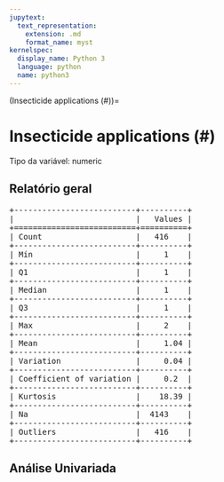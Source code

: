 ```yaml
--- 
jupytext:
  text_representation:
    extension: .md
    format_name: myst
kernelspec:
  display_name: Python 3
  language: python
  name: python3
---
```


(Insecticide applications (#))= 

# Insecticide applications (#)
Tipo da variável: numeric
## Relatório geral

<pre>
+--------------------------+----------+
|                          |   Values |
+==========================+==========+
| Count                    |   416    |
+--------------------------+----------+
| Mín                      |     1    |
+--------------------------+----------+
| Q1                       |     1    |
+--------------------------+----------+
| Median                   |     1    |
+--------------------------+----------+
| Q3                       |     1    |
+--------------------------+----------+
| Max                      |     2    |
+--------------------------+----------+
| Mean                     |     1.04 |
+--------------------------+----------+
| Variation                |     0.04 |
+--------------------------+----------+
| Coefficient of variation |     0.2  |
+--------------------------+----------+
| Kurtosis                 |    18.39 |
+--------------------------+----------+
| Na                       |  4143    |
+--------------------------+----------+
| Outliers                 |   416    |
+--------------------------+----------+
</pre>



## Análise Univariada

<div><script src="https://cdn.plot.ly/plotly-latest.min.js"></script><div class="plotly-graph-div" id="07b5596d-4b40-451a-a2c0-ff718a6c5d86" style="height:370px; width:800px;"></div><script type="text/javascript">                                    window.PLOTLYENV=window.PLOTLYENV || {};                                    if (document.getElementById("07b5596d-4b40-451a-a2c0-ff718a6c5d86")) {                    Plotly.newPlot(                        "07b5596d-4b40-451a-a2c0-ff718a6c5d86",                        [{"boxmean": true, "boxpoints": false, "marker": {"color": "rgba(20, 36, 44, 0.7)", "outliercolor": "rgba(233, 75, 59, 1)"}, "name": "", "type": "box", "xaxis": "x", "y": [null, 1.0, null, null, null, null, 2.0, null, null, null, null, null, null, null, null, null, null, null, null, null, 1.0, null, null, null, null, 1.0, null, null, null, null, null, null, null, null, null, null, null, null, 1.0, null, null, null, null, null, null, 1.0, null, 1.0, 1.0, null, null, null, 1.0, 1.0, 1.0, null, null, null, null, null, null, null, null, null, null, null, null, 1.0, null, null, 1.0, 1.0, 1.0, null, 1.0, 1.0, null, null, null, null, null, 1.0, null, null, null, null, null, null, null, 1.0, null, null, 1.0, null, null, null, null, null, null, 1.0, null, null, null, null, 1.0, null, null, null, null, null, null, null, null, null, null, 1.0, null, null, null, null, null, null, null, null, null, 1.0, null, null, null, null, null, null, null, null, null, null, null, null, null, null, null, null, null, 1.0, 2.0, null, 1.0, null, null, null, 1.0, null, 1.0, null, null, null, null, null, null, 1.0, 1.0, null, 1.0, null, null, null, null, null, 1.0, 1.0, null, null, null, null, null, null, null, null, null, 1.0, null, null, null, null, null, null, 1.0, null, null, 1.0, null, null, 1.0, null, null, null, null, 1.0, null, null, null, null, null, null, null, null, null, null, null, 1.0, null, 1.0, 1.0, 1.0, null, null, null, null, 1.0, null, 2.0, null, null, null, 1.0, 1.0, null, null, null, null, null, 1.0, null, null, null, null, null, 1.0, 1.0, null, 1.0, null, null, null, null, null, null, null, 1.0, null, null, null, null, null, null, 1.0, null, null, null, null, null, 1.0, null, null, null, null, null, 2.0, 1.0, null, null, null, 1.0, null, null, null, null, null, null, null, null, null, null, null, null, null, null, null, null, null, null, null, 1.0, null, null, 1.0, null, null, null, null, 1.0, null, 1.0, null, null, null, null, null, null, null, null, null, null, null, null, null, null, null, null, null, null, null, null, null, 1.0, null, null, null, null, null, 1.0, null, 1.0, null, null, 1.0, null, null, null, null, 1.0, null, null, 1.0, null, null, null, null, null, 1.0, null, null, 1.0, null, null, null, null, null, null, null, null, 1.0, null, null, null, null, null, null, null, null, null, null, null, 1.0, null, null, null, null, null, null, null, null, null, null, null, null, null, 1.0, 1.0, null, null, null, null, null, 1.0, null, null, null, 1.0, null, null, 1.0, null, null, null, null, null, null, null, 1.0, null, null, null, null, null, null, 1.0, null, 1.0, 1.0, null, null, null, null, null, 1.0, 1.0, null, 1.0, null, null, 1.0, null, null, null, null, null, 1.0, null, null, null, null, null, null, null, null, null, 1.0, 1.0, null, null, null, null, null, null, 1.0, 1.0, null, null, null, null, null, null, null, null, null, null, null, null, null, null, null, 1.0, null, null, null, null, null, null, null, 1.0, 1.0, null, null, null, 1.0, null, null, null, null, 1.0, 1.0, null, null, null, null, null, null, null, null, null, 1.0, null, 1.0, null, null, null, null, null, 1.0, null, null, null, 1.0, null, null, null, null, 1.0, null, null, null, null, null, null, 1.0, null, null, null, null, 1.0, 1.0, null, 1.0, null, 1.0, null, null, 1.0, null, null, null, null, null, null, null, null, null, null, null, 1.0, null, null, null, null, null, null, null, null, null, null, null, null, null, null, null, null, null, null, null, 1.0, null, null, null, null, null, null, 1.0, 1.0, null, null, null, null, null, null, null, null, null, null, null, null, null, null, 1.0, null, null, 1.0, 1.0, 1.0, 1.0, null, 1.0, null, null, 1.0, null, null, null, null, null, null, 1.0, null, null, null, 1.0, null, null, null, 1.0, null, null, null, null, 1.0, null, null, null, null, null, null, null, null, null, null, null, null, null, null, 1.0, null, null, 1.0, null, null, null, null, null, 1.0, null, null, null, 1.0, 1.0, 1.0, null, null, null, null, 1.0, null, null, 1.0, null, 1.0, null, null, null, null, null, null, 1.0, 1.0, null, null, null, null, null, null, null, null, null, null, null, null, 1.0, null, null, 1.0, 1.0, null, null, null, null, null, null, null, 1.0, null, null, null, 1.0, null, null, 1.0, null, null, null, 2.0, null, null, null, null, null, null, null, 1.0, null, null, 1.0, null, null, 1.0, null, null, null, 1.0, 1.0, null, 1.0, null, null, 1.0, null, 1.0, null, null, null, 1.0, null, null, null, null, null, null, null, null, null, null, null, null, null, null, null, null, null, null, 1.0, null, null, null, null, null, null, null, null, null, null, null, null, null, null, null, null, null, null, null, 1.0, 1.0, null, 1.0, null, 1.0, 1.0, null, null, null, 1.0, null, null, null, 1.0, null, null, null, null, null, null, null, null, 1.0, null, 1.0, 1.0, null, null, 1.0, null, null, null, null, null, 1.0, null, null, null, null, null, 1.0, null, 2.0, null, null, null, null, 1.0, null, null, 1.0, 1.0, null, null, null, null, null, null, null, null, null, null, null, null, null, null, null, 1.0, null, null, null, null, null, null, null, null, null, null, 1.0, null, 1.0, null, null, null, null, null, null, null, null, null, null, null, null, null, 1.0, 1.0, 1.0, null, 1.0, null, null, null, null, null, null, 1.0, null, null, null, null, null, null, 1.0, null, null, null, null, 1.0, null, null, null, null, null, null, null, null, null, null, null, null, 1.0, null, null, null, null, null, null, null, null, 1.0, null, null, null, null, null, 1.0, null, null, null, null, null, null, 1.0, null, 1.0, null, 1.0, null, null, null, null, null, null, 1.0, 1.0, 1.0, null, 1.0, null, null, null, null, null, null, null, null, null, null, null, 1.0, null, null, null, null, null, null, null, null, null, null, 1.0, null, null, null, null, null, null, null, null, null, null, null, null, null, null, null, null, null, null, null, 1.0, null, 1.0, 1.0, 1.0, null, 1.0, null, null, 1.0, 1.0, null, null, 1.0, null, null, 1.0, null, null, null, null, null, null, null, null, null, null, 1.0, null, null, null, null, null, null, null, null, null, null, null, null, null, null, 1.0, null, 1.0, null, null, null, null, null, null, null, null, null, 1.0, null, null, null, null, null, null, null, null, null, null, null, null, null, null, null, null, null, null, null, null, null, null, 1.0, null, null, null, null, null, null, null, null, null, null, null, null, null, null, null, null, null, 1.0, 2.0, 1.0, 1.0, null, 1.0, null, null, null, null, null, null, null, null, null, null, null, null, null, null, 1.0, null, null, 2.0, null, null, null, null, null, null, null, null, null, null, null, null, null, null, null, 1.0, null, null, null, null, null, null, 1.0, null, null, 1.0, null, 1.0, null, null, null, 1.0, null, null, null, null, null, null, null, null, null, null, 1.0, null, null, null, null, null, null, null, null, null, null, null, 1.0, null, null, null, 1.0, null, null, null, null, null, null, null, null, null, null, null, null, null, null, null, null, null, null, null, null, null, 1.0, null, null, null, null, 1.0, null, null, null, null, null, 1.0, null, null, 1.0, null, null, null, null, null, 1.0, null, null, null, null, null, null, null, null, null, 1.0, null, null, null, null, null, null, null, 1.0, null, null, null, null, null, null, null, null, null, null, null, null, null, 2.0, 1.0, null, null, null, null, null, 1.0, null, null, null, null, null, null, null, null, null, 1.0, null, null, null, null, null, null, 1.0, null, null, null, null, null, null, null, null, null, null, null, null, 2.0, null, null, null, 1.0, null, null, null, null, null, null, null, null, null, null, null, null, null, null, 1.0, null, null, null, null, null, null, null, 1.0, null, null, 1.0, null, 1.0, null, null, null, null, null, null, null, null, null, null, null, 1.0, null, null, null, null, null, null, null, null, null, null, null, null, null, null, null, null, null, null, null, null, null, null, null, 1.0, null, null, null, null, 1.0, null, null, null, null, null, null, null, null, null, 1.0, null, null, null, null, null, null, 1.0, null, null, null, 2.0, 1.0, null, null, null, null, 1.0, null, null, 1.0, null, 1.0, null, null, null, null, null, 1.0, null, null, 2.0, null, null, null, null, null, null, null, null, null, null, null, null, null, null, null, null, null, 1.0, null, null, null, null, null, null, null, null, null, null, null, null, null, null, null, null, null, null, null, null, null, 1.0, 1.0, 1.0, null, null, null, 1.0, null, 1.0, null, 1.0, 1.0, null, 1.0, 1.0, null, null, null, 1.0, null, null, null, null, 1.0, null, 1.0, null, null, 1.0, null, 1.0, 1.0, null, null, null, null, null, null, 1.0, null, 1.0, 1.0, null, null, null, null, null, null, 1.0, 1.0, 1.0, 2.0, 2.0, 1.0, null, null, 1.0, 1.0, 1.0, 1.0, 1.0, 1.0, null, null, 1.0, 1.0, 1.0, 1.0, 1.0, null, null, null, 1.0, null, 1.0, null, null, null, null, null, null, null, null, null, null, null, null, null, 1.0, 1.0, 1.0, 1.0, null, null, null, null, null, null, null, null, null, null, null, null, null, null, null, null, 1.0, null, null, null, null, null, null, null, null, null, null, null, null, null, null, null, null, null, null, null, null, null, null, null, null, null, null, null, null, null, null, null, null, null, null, null, null, null, null, null, null, null, null, null, null, null, null, null, null, null, null, null, null, null, null, null, 1.0, null, 1.0, null, 1.0, null, null, null, null, null, null, null, null, null, null, null, null, null, 1.0, 1.0, null, null, null, null, null, null, null, null, null, null, null, null, null, null, null, null, null, 1.0, null, null, 1.0, null, null, null, null, null, null, null, null, null, 1.0, null, null, null, null, null, null, null, 1.0, 1.0, 1.0, null, 1.0, null, null, null, null, null, null, null, null, null, null, 1.0, 1.0, 1.0, 1.0, 1.0, 1.0, 1.0, null, null, null, null, null, null, null, null, null, null, null, 1.0, null, null, null, null, null, null, null, null, 1.0, null, null, 1.0, 1.0, 1.0, 1.0, null, 1.0, 2.0, null, 1.0, 2.0, 1.0, 1.0, 2.0, 1.0, null, null, null, 1.0, 1.0, 1.0, null, null, 1.0, 1.0, null, null, null, null, null, 1.0, 1.0, null, 1.0, 1.0, 1.0, 1.0, null, null, null, 1.0, null, null, null, null, null, null, null, null, null, null, null, null, null, null, null, null, null, null, null, null, 1.0, null, null, null, null, null, null, null, null, null, null, null, null, null, 1.0, null, null, null, null, null, null, null, null, null, null, null, 1.0, null, null, null, null, 1.0, 1.0, 1.0, null, null, null, null, null, null, null, null, null, null, null, null, null, null, null, null, null, null, null, null, null, null, null, null, null, null, null, null, null, null, null, null, null, null, null, null, null, null, null, null, null, null, null, null, null, null, null, null, null, null, null, null, null, null, 1.0, null, null, null, null, null, null, null, null, 1.0, null, null, null, 1.0, null, null, null, null, null, 1.0, null, null, null, null, null, null, null, null, null, null, null, null, null, null, null, null, null, null, null, 1.0, 1.0, 1.0, null, 1.0, null, 1.0, null, null, null, null, null, null, null, null, null, 1.0, null, 1.0, 1.0, null, null, null, null, null, null, null, null, null, null, null, null, null, null, null, 1.0, 1.0, null, null, null, null, null, null, null, 1.0, null, null, null, null, 1.0, 1.0, 1.0, null, null, null, null, null, null, null, null, null, null, null, null, null, null, 1.0, null, null, null, null, null, 1.0, 1.0, null, null, null, null, null, null, null, null, null, null, null, null, null, null, null, null, null, null, null, null, null, null, null, null, null, null, 1.0, null, null, null, null, null, null, null, null, null, null, null, null, null, null, null, null, null, null, null, null, null, null, null, null, null, null, null, null, null, null, null, null, null, null, null, null, null, null, null, null, null, null, null, null, null, null, null, null, null, null, null, null, null, 1.0, 1.0, 1.0, 1.0, 1.0, 2.0, null, null, 1.0, null, null, 1.0, null, null, null, null, null, null, null, null, null, null, null, null, null, null, null, null, null, null, null, null, null, null, null, null, null, 1.0, null, null, null, null, 1.0, null, 1.0, null, null, null, null, null, null, null, null, null, null, 1.0, 1.0, null, 1.0, 1.0, null, null, null, 1.0, null, null, null, null, null, null, null, null, null, null, null, null, null, null, null, null, null, null, null, null, null, null, null, null, 1.0, null, null, 1.0, null, 1.0, 1.0, null, 1.0, 1.0, null, null, null, null, null, null, 1.0, null, null, null, null, null, 1.0, null, 1.0, null, null, null, null, null, null, null, null, null, null, null, null, null, null, null, null, null, null, null, null, null, null, null, null, null, null, null, null, null, null, null, null, null, null, null, null, null, null, null, null, null, null, null, null, null, null, null, null, null, null, null, null, null, null, null, null, null, null, null, null, null, null, null, null, null, null, null, null, null, null, null, null, null, null, null, null, null, null, null, null, null, null, null, null, null, null, null, null, null, null, null, null, null, null, null, null, null, null, null, null, null, null, null, null, null, null, null, null, null, null, null, null, null, null, null, null, null, null, null, null, null, null, null, null, null, null, null, null, null, null, null, null, null, null, null, null, null, null, null, null, null, null, null, null, null, null, null, null, null, null, null, null, null, null, null, null, null, null, null, null, null, null, null, null, null, null, null, null, null, null, null, null, null, null, null, null, null, null, null, null, null, null, null, null, null, null, null, null, 1.0, null, null, null, null, null, null, null, null, null, null, null, null, null, null, null, null, null, null, null, null, 1.0, null, null, null, null, null, null, null, null, null, null, null, null, null, null, null, null, null, null, null, null, null, null, null, null, null, null, null, null, null, null, null, null, null, null, null, null, null, null, null, null, null, null, null, null, null, null, null, null, null, null, null, null, null, null, null, null, null, null, null, null, null, null, null, null, null, null, null, null, null, null, null, null, null, null, null, null, null, null, null, null, null, null, null, null, null, null, null, null, null, null, null, null, null, null, null, null, null, null, null, null, null, null, null, null, null, null, null, null, null, null, null, null, null, null, null, null, null, null, null, null, null, null, null, null, null, null, null, null, null, null, null, null, null, null, null, null, null, null, null, null, null, null, null, null, null, null, null, null, null, null, null, null, null, null, null, null, null, null, null, null, null, null, null, null, null, null, null, null, null, null, null, null, null, null, null, null, null, null, null, null, null, null, null, null, null, null, null, null, 1.0, null, null, null, null, null, null, null, null, null, null, null, null, null, null, null, null, null, null, null, null, null, null, null, null, null, null, null, null, null, null, null, null, null, null, null, null, null, null, null, null, null, null, null, null, null, null, 1.0, 1.0, 1.0, 1.0, 1.0, 1.0, 1.0, null, null, null, null, null, null, null, null, null, null, null, null, null, null, null, null, null, null, null, null, null, null, null, null, null, null, null, null, null, null, null, null, null, null, null, null, null, null, null, null, null, null, null, null, null, null, null, null, null, null, null, null, null, null, null, null, null, null, null, null, null, null, null, null, null, null, null, null, null, null, null, null, null, null, null, null, null, null, null, null, null, null, null, null, null, null, null, null, null, null, null, null, null, null, null, null, null, null, null, null, null, null, null, null, null, null, null, null, null, null, null, null, null, null, null, null, null, null, null, 1.0, null, null, 1.0, null, null, null, null, null, null, null, null, null, null, null, null, null, 1.0, null, null, null, null, null, null, null, null, null, null, null, null, null, null, null, null, null, null, null, null, null, null, null, null, null, null, null, null, null, null, null, null, null, null, null, null, null, null, null, null, null, null, null, null, null, null, null, null, null, null, null, null, null, null, null, null, null, null, null, null, null, null, null, null, null, null, null, null, null, null, null, null, null, null, null, null, null, null, null, null, null, null, null, null, null, null, null, null, null, null, null, null, null, null, null, null, null, null, null, null, null, null, null, null, null, null, null, null, null, null, null, null, null, null, null, null, null, null, null, null, null, null, null, null, null, null, null, null, null, null, null, null, null, null, null, null, null, null, null, null, null, null, null, null, null, null, null, null, null, null, null, null, null, null, null, null, null, null, null, null, null, null, null, null, null, null, null, null, null, null, null, null, null, null, null, null, null, null, null, null, null, null, null, null, null, null, null, null, null, null, null, null, null, null, null, null, null, null, null, null, null, 1.0, null, null, null, null, null, 1.0, 1.0, 1.0, 1.0, null, null, null, null, null, null, null, null, null, null, null, null, 1.0, null, null, null, null, null, null, null, null, null, null, null, null, null, null, null, null, null, null, null, null, null, null, null, null, null, null, null, null, null, null, null, null, null, null, null, null, null, null, null, null, null, null, null, null, null, null, null, null, null, null, null, null, null, null, null, null, null, null, null, null, null, null, null, null, null, null, null, null, null, null, null, 1.0, null, null, null, null, null, null, null, null, null, null, null, null, null, null, null, null, null, null, null, null, null, null, null, null, null, null, null, null, null, null, null, null, null, null, null, null, null, null, null, null, null, null, null, null, null, null, null, null, null, 1.0, null, null, null, null, null, null, null, null, null, 1.0, 1.0, null, 1.0, 1.0, null, null, null, null, null, 1.0, 1.0, 1.0, null, null, null, null, null, null, null, null, null, null, null, null, null, null, null, null, null, null, null, null, null, null, null, null, null, null, null, null, null, null, null, null, null, null, null, null, null, null, null, null, null, null, null, null, null, null, null, null, null, null, null, null, null, null, null, null, null, null, null, null, null, null, null, null, null, null, null, null, null, null, null, null, null, null, null, null, null, null, null, null, null, null, null, null, null, null, null, null, null, null, null, null, null, null, null, null, null, null, null, null, null, null, null, null, null, null, null, null, null, null, null, null, null, null, null, null, null, null, null, null, null, null, null, null, null, null, null, null, null, null, null, null, null, null, null, null, null, null, null, null, null, null, null, null, null, null, null, null, null, null, null, null, null, null, null, null, null, null, null, null, null, null, null, null, null, null, null, null, null, null, null, null, null, null, null, null, null, null, null, null, null, null, null, null, null, null, null, null, null, null, null, null, null, null, null, null, null, null, null, null, null, null, null, null, null, null, null, null, null, null, null, null, null, null, null, null, null, null, null, null, null, null, null, null, null, null, null, null, null, null, null, null, null, null, null, null, null, null, null, null, null, null, null, null, null, null, null, null, null, null, null, null, null, null, null, null, null, null, null, null, null, null, null, null, null, null, null, null, null, null, null, null, null, null, null, null, null, null, null, null, null, null, null, null, null, null, null, null, null, null, null, null, null, null, null, null, null, null, null, null, null, null, null, null, null, null, null, null, null, null, null, null, null, null, null, null, null, null, null, null, null, null, null, null, null, null, null, null, null, null, null, null, null, null, null, null, null, null, null, null, null, null, null, null, null, null, null, null, null, null, null, null, null, null, null, null, null, null, null, null, null, null, null, null, null, null, null, null, null, null, null, null, null, null, null, null, null, null, null, null, null, null, null, null, null, null, null, null, null, null, null, null, null, null, null, null, null, null, null, null, null, null, null, null, null, null, null, null, null, null, null, null, null, null, null, null, null, null, null, null, null, null, null, null, null, null, null, null, null, null, null, null, null, null, null, null, null, null, null, null, null, null, null, null, null, null, null, null, null, null, null, null, null, null, null, null, null, null, null, null, null, null, null, null, null, null, null, null, null, null, null, null, null, null, null, null, null, null, null, null, null, null, null, null, null, null, null, null, null, null, null, null, null, null, null, null, null, null, null, null, null, null, null, null, null, null, null, null, null, null, null, null, null, null, null, null, null, null, null, null, null, null, null, null, null, null, null, null, null, null, null, null, null, null, null, null, null, null, null, null, null, null, null, null, null, null, null, null, null, null, null, null, null, null, null, null, null, null, null, null, null, null, null, null, null, null, null, null, null, null, null, null, null, null, null, null, null, null, null, null, null, null, null, null, null, null, null, null, null, null, null, null, null, null, null, null, null, null, null, null, null, null, null, null, null, null, null, null, null, null, null, null, null, null, null, null, null, null, null, null, null, null, null, null, null, null, null, null, null, null, null, null, null, null, null, null, null, null, null, null, null, null, null, null, null, null, null, null, null, null, null, null, null, null, null, null, null, null, null, null, null, null, null, null, null, null, null, null, null, null, null, null, null, null, null, null, null, null, null, null, null, null, null, null, null, null, null, null, null, null, null, null, null, null, null, null, null, null, null, null, null, null, null, null, null, null, null, null, null, null, null, null, null, null, null, null, null, null, null, null, null, null, null, null, null, null, null, null, null, null, null, null, null, null, null, null, null, null, null, null, null, null, null, null, null, null, null, null, null, null, null, null, null, null, null, null, null, null, null, null, null, null, null, null, null, null, null, null, null, null, null, null, null, null, null, null, null, null, null, null, null, null, null, null, null, null, null, null, null, null, null, null, null, null, null, null, null, null, null, null, null, null, null, null, null, null, null, null, null, null, null, null, null, null, null, null, null, null, null, null, null, null, null, null, null, null, null, null, null, null, null, null, null, null, null, null, null, null, null, null, null, null, null, null, null, null, null, null, null, null, null, null, null, null, null, null, null, null, null, null, null, null, null, null, null, null, null, null, null, null, null, null, null, null, null, null, null, null, null, null, null, null, null, null, null, null, null, null, null, null, null, null, null, null, null, null, null, null, null, null, null, null, null, null, null, null, null, null, null, null, null, null, null, null, null, null, null, null, null, null, null, null, null, null, null, null, null, null, null, null, null, null, null, null, null, null, null, null, null, null, null, null, null, null, null, null, null, null, null, null, null, null, null, null, null, null, null, null, null, null, null, null, null, null, null, null, null, null, null, null, null, null, null, null, null, null, null, null, null, null, null, null, null, null, null, null, null, null, null, null, null, null, null, null, null, null, null, null, null, null, null, null, null, null, null, null, null, null, null, null, null, null, null, null, null, null, null, null, null, null, null, null, null, null, null, null, null, null, null, null, null, null, null, null, null, null, null, null, null, null, null, null, null, null, null, null, null, null, null, null, null, null, null, null, null, null, null, null, null, null, null, null, null, null, null, null, null, null, null, null, null, null, null, null, null, null, null, null, null, null, null, null, null, null, null, null, null, null, null, null, null, null, null, null, null, null, null, null, null, null, null, null, null, null, null, null, null, null, null, null, null, null, null, null, null, null, null, null, null, null, null, null, null, null, null, null, null, null, null, null, null, null, null, null, null, null, null, null, null, null, null, null, null, null, null, null, null, null, null, null, null, null, null, null, null, null, null, null, null, null, null, null, null, null, null, null, null, null, null, null, null, null, null, null, null, null, null, null, null, null, null, null, null, null, null, null, null, null, null, null, null, null, null, null, null, null, null, null, null, null, null, null, null, null, null, null, null, null, null, null, null, null, null, null, null, null, null, null, null, null, null, null, null, null, null, null, null, null, null, null, null, null, null, null, null, null, null, null, null, null, null, null, null, null, null, null, null, null, null, null, null, null, null, null, null, null, null, null, null, null, null, null, null, null, null, null, null, null, null, null, null, null, null, null, null, null, null, null, null, null, null, null, null, null, null, null, null, null, null, null, null, null, null, null, null, null, null, null, null, null, null, null, null, null, null, null, null, null, null, null, null, null, null, null, null, null, null, null, null, null, null, null, null, null, null, null, null, null, null, null, null, null, null, null, null, null, null, null, null, null, null, null, null, null, null, null, null, null, null, null, null, null, null, null, null, null, null, null, null, null, null, null, null, null, null, null, null, null, null, null, null, null, null, null, null, null, null, null, null, null, null, null, null, null, null, null, null, null, null, null, null, null, null, null, null, null, null, null, null, null, null, null, null, null, null, null, null, null, null, null, null, null, null, null, null, null, null, null, null, null, null, null, null, null, null, null, null, null, null, null, null, null, null, null, null, null, null, null, null, null, null, null, null, null, null, null, null, null, null, null, null], "yaxis": "y"}, {"marker": {"color": "rgba(20, 36, 44, 0.7)"}, "name": "", "points": false, "type": "violin", "xaxis": "x2", "y": [null, 1.0, null, null, null, null, 2.0, null, null, null, null, null, null, null, null, null, null, null, null, null, 1.0, null, null, null, null, 1.0, null, null, null, null, null, null, null, null, null, null, null, null, 1.0, null, null, null, null, null, null, 1.0, null, 1.0, 1.0, null, null, null, 1.0, 1.0, 1.0, null, null, null, null, null, null, null, null, null, null, null, null, 1.0, null, null, 1.0, 1.0, 1.0, null, 1.0, 1.0, null, null, null, null, null, 1.0, null, null, null, null, null, null, null, 1.0, null, null, 1.0, null, null, null, null, null, null, 1.0, null, null, null, null, 1.0, null, null, null, null, null, null, null, null, null, null, 1.0, null, null, null, null, null, null, null, null, null, 1.0, null, null, null, null, null, null, null, null, null, null, null, null, null, null, null, null, null, 1.0, 2.0, null, 1.0, null, null, null, 1.0, null, 1.0, null, null, null, null, null, null, 1.0, 1.0, null, 1.0, null, null, null, null, null, 1.0, 1.0, null, null, null, null, null, null, null, null, null, 1.0, null, null, null, null, null, null, 1.0, null, null, 1.0, null, null, 1.0, null, null, null, null, 1.0, null, null, null, null, null, null, null, null, null, null, null, 1.0, null, 1.0, 1.0, 1.0, null, null, null, null, 1.0, null, 2.0, null, null, null, 1.0, 1.0, null, null, null, null, null, 1.0, null, null, null, null, null, 1.0, 1.0, null, 1.0, null, null, null, null, null, null, null, 1.0, null, null, null, null, null, null, 1.0, null, null, null, null, null, 1.0, null, null, null, null, null, 2.0, 1.0, null, null, null, 1.0, null, null, null, null, null, null, null, null, null, null, null, null, null, null, null, null, null, null, null, 1.0, null, null, 1.0, null, null, null, null, 1.0, null, 1.0, null, null, null, null, null, null, null, null, null, null, null, null, null, null, null, null, null, null, null, null, null, 1.0, null, null, null, null, null, 1.0, null, 1.0, null, null, 1.0, null, null, null, null, 1.0, null, null, 1.0, null, null, null, null, null, 1.0, null, null, 1.0, null, null, null, null, null, null, null, null, 1.0, null, null, null, null, null, null, null, null, null, null, null, 1.0, null, null, null, null, null, null, null, null, null, null, null, null, null, 1.0, 1.0, null, null, null, null, null, 1.0, null, null, null, 1.0, null, null, 1.0, null, null, null, null, null, null, null, 1.0, null, null, null, null, null, null, 1.0, null, 1.0, 1.0, null, null, null, null, null, 1.0, 1.0, null, 1.0, null, null, 1.0, null, null, null, null, null, 1.0, null, null, null, null, null, null, null, null, null, 1.0, 1.0, null, null, null, null, null, null, 1.0, 1.0, null, null, null, null, null, null, null, null, null, null, null, null, null, null, null, 1.0, null, null, null, null, null, null, null, 1.0, 1.0, null, null, null, 1.0, null, null, null, null, 1.0, 1.0, null, null, null, null, null, null, null, null, null, 1.0, null, 1.0, null, null, null, null, null, 1.0, null, null, null, 1.0, null, null, null, null, 1.0, null, null, null, null, null, null, 1.0, null, null, null, null, 1.0, 1.0, null, 1.0, null, 1.0, null, null, 1.0, null, null, null, null, null, null, null, null, null, null, null, 1.0, null, null, null, null, null, null, null, null, null, null, null, null, null, null, null, null, null, null, null, 1.0, null, null, null, null, null, null, 1.0, 1.0, null, null, null, null, null, null, null, null, null, null, null, null, null, null, 1.0, null, null, 1.0, 1.0, 1.0, 1.0, null, 1.0, null, null, 1.0, null, null, null, null, null, null, 1.0, null, null, null, 1.0, null, null, null, 1.0, null, null, null, null, 1.0, null, null, null, null, null, null, null, null, null, null, null, null, null, null, 1.0, null, null, 1.0, null, null, null, null, null, 1.0, null, null, null, 1.0, 1.0, 1.0, null, null, null, null, 1.0, null, null, 1.0, null, 1.0, null, null, null, null, null, null, 1.0, 1.0, null, null, null, null, null, null, null, null, null, null, null, null, 1.0, null, null, 1.0, 1.0, null, null, null, null, null, null, null, 1.0, null, null, null, 1.0, null, null, 1.0, null, null, null, 2.0, null, null, null, null, null, null, null, 1.0, null, null, 1.0, null, null, 1.0, null, null, null, 1.0, 1.0, null, 1.0, null, null, 1.0, null, 1.0, null, null, null, 1.0, null, null, null, null, null, null, null, null, null, null, null, null, null, null, null, null, null, null, 1.0, null, null, null, null, null, null, null, null, null, null, null, null, null, null, null, null, null, null, null, 1.0, 1.0, null, 1.0, null, 1.0, 1.0, null, null, null, 1.0, null, null, null, 1.0, null, null, null, null, null, null, null, null, 1.0, null, 1.0, 1.0, null, null, 1.0, null, null, null, null, null, 1.0, null, null, null, null, null, 1.0, null, 2.0, null, null, null, null, 1.0, null, null, 1.0, 1.0, null, null, null, null, null, null, null, null, null, null, null, null, null, null, null, 1.0, null, null, null, null, null, null, null, null, null, null, 1.0, null, 1.0, null, null, null, null, null, null, null, null, null, null, null, null, null, 1.0, 1.0, 1.0, null, 1.0, null, null, null, null, null, null, 1.0, null, null, null, null, null, null, 1.0, null, null, null, null, 1.0, null, null, null, null, null, null, null, null, null, null, null, null, 1.0, null, null, null, null, null, null, null, null, 1.0, null, null, null, null, null, 1.0, null, null, null, null, null, null, 1.0, null, 1.0, null, 1.0, null, null, null, null, null, null, 1.0, 1.0, 1.0, null, 1.0, null, null, null, null, null, null, null, null, null, null, null, 1.0, null, null, null, null, null, null, null, null, null, null, 1.0, null, null, null, null, null, null, null, null, null, null, null, null, null, null, null, null, null, null, null, 1.0, null, 1.0, 1.0, 1.0, null, 1.0, null, null, 1.0, 1.0, null, null, 1.0, null, null, 1.0, null, null, null, null, null, null, null, null, null, null, 1.0, null, null, null, null, null, null, null, null, null, null, null, null, null, null, 1.0, null, 1.0, null, null, null, null, null, null, null, null, null, 1.0, null, null, null, null, null, null, null, null, null, null, null, null, null, null, null, null, null, null, null, null, null, null, 1.0, null, null, null, null, null, null, null, null, null, null, null, null, null, null, null, null, null, 1.0, 2.0, 1.0, 1.0, null, 1.0, null, null, null, null, null, null, null, null, null, null, null, null, null, null, 1.0, null, null, 2.0, null, null, null, null, null, null, null, null, null, null, null, null, null, null, null, 1.0, null, null, null, null, null, null, 1.0, null, null, 1.0, null, 1.0, null, null, null, 1.0, null, null, null, null, null, null, null, null, null, null, 1.0, null, null, null, null, null, null, null, null, null, null, null, 1.0, null, null, null, 1.0, null, null, null, null, null, null, null, null, null, null, null, null, null, null, null, null, null, null, null, null, null, 1.0, null, null, null, null, 1.0, null, null, null, null, null, 1.0, null, null, 1.0, null, null, null, null, null, 1.0, null, null, null, null, null, null, null, null, null, 1.0, null, null, null, null, null, null, null, 1.0, null, null, null, null, null, null, null, null, null, null, null, null, null, 2.0, 1.0, null, null, null, null, null, 1.0, null, null, null, null, null, null, null, null, null, 1.0, null, null, null, null, null, null, 1.0, null, null, null, null, null, null, null, null, null, null, null, null, 2.0, null, null, null, 1.0, null, null, null, null, null, null, null, null, null, null, null, null, null, null, 1.0, null, null, null, null, null, null, null, 1.0, null, null, 1.0, null, 1.0, null, null, null, null, null, null, null, null, null, null, null, 1.0, null, null, null, null, null, null, null, null, null, null, null, null, null, null, null, null, null, null, null, null, null, null, null, 1.0, null, null, null, null, 1.0, null, null, null, null, null, null, null, null, null, 1.0, null, null, null, null, null, null, 1.0, null, null, null, 2.0, 1.0, null, null, null, null, 1.0, null, null, 1.0, null, 1.0, null, null, null, null, null, 1.0, null, null, 2.0, null, null, null, null, null, null, null, null, null, null, null, null, null, null, null, null, null, 1.0, null, null, null, null, null, null, null, null, null, null, null, null, null, null, null, null, null, null, null, null, null, 1.0, 1.0, 1.0, null, null, null, 1.0, null, 1.0, null, 1.0, 1.0, null, 1.0, 1.0, null, null, null, 1.0, null, null, null, null, 1.0, null, 1.0, null, null, 1.0, null, 1.0, 1.0, null, null, null, null, null, null, 1.0, null, 1.0, 1.0, null, null, null, null, null, null, 1.0, 1.0, 1.0, 2.0, 2.0, 1.0, null, null, 1.0, 1.0, 1.0, 1.0, 1.0, 1.0, null, null, 1.0, 1.0, 1.0, 1.0, 1.0, null, null, null, 1.0, null, 1.0, null, null, null, null, null, null, null, null, null, null, null, null, null, 1.0, 1.0, 1.0, 1.0, null, null, null, null, null, null, null, null, null, null, null, null, null, null, null, null, 1.0, null, null, null, null, null, null, null, null, null, null, null, null, null, null, null, null, null, null, null, null, null, null, null, null, null, null, null, null, null, null, null, null, null, null, null, null, null, null, null, null, null, null, null, null, null, null, null, null, null, null, null, null, null, null, null, 1.0, null, 1.0, null, 1.0, null, null, null, null, null, null, null, null, null, null, null, null, null, 1.0, 1.0, null, null, null, null, null, null, null, null, null, null, null, null, null, null, null, null, null, 1.0, null, null, 1.0, null, null, null, null, null, null, null, null, null, 1.0, null, null, null, null, null, null, null, 1.0, 1.0, 1.0, null, 1.0, null, null, null, null, null, null, null, null, null, null, 1.0, 1.0, 1.0, 1.0, 1.0, 1.0, 1.0, null, null, null, null, null, null, null, null, null, null, null, 1.0, null, null, null, null, null, null, null, null, 1.0, null, null, 1.0, 1.0, 1.0, 1.0, null, 1.0, 2.0, null, 1.0, 2.0, 1.0, 1.0, 2.0, 1.0, null, null, null, 1.0, 1.0, 1.0, null, null, 1.0, 1.0, null, null, null, null, null, 1.0, 1.0, null, 1.0, 1.0, 1.0, 1.0, null, null, null, 1.0, null, null, null, null, null, null, null, null, null, null, null, null, null, null, null, null, null, null, null, null, 1.0, null, null, null, null, null, null, null, null, null, null, null, null, null, 1.0, null, null, null, null, null, null, null, null, null, null, null, 1.0, null, null, null, null, 1.0, 1.0, 1.0, null, null, null, null, null, null, null, null, null, null, null, null, null, null, null, null, null, null, null, null, null, null, null, null, null, null, null, null, null, null, null, null, null, null, null, null, null, null, null, null, null, null, null, null, null, null, null, null, null, null, null, null, null, null, 1.0, null, null, null, null, null, null, null, null, 1.0, null, null, null, 1.0, null, null, null, null, null, 1.0, null, null, null, null, null, null, null, null, null, null, null, null, null, null, null, null, null, null, null, 1.0, 1.0, 1.0, null, 1.0, null, 1.0, null, null, null, null, null, null, null, null, null, 1.0, null, 1.0, 1.0, null, null, null, null, null, null, null, null, null, null, null, null, null, null, null, 1.0, 1.0, null, null, null, null, null, null, null, 1.0, null, null, null, null, 1.0, 1.0, 1.0, null, null, null, null, null, null, null, null, null, null, null, null, null, null, 1.0, null, null, null, null, null, 1.0, 1.0, null, null, null, null, null, null, null, null, null, null, null, null, null, null, null, null, null, null, null, null, null, null, null, null, null, null, 1.0, null, null, null, null, null, null, null, null, null, null, null, null, null, null, null, null, null, null, null, null, null, null, null, null, null, null, null, null, null, null, null, null, null, null, null, null, null, null, null, null, null, null, null, null, null, null, null, null, null, null, null, null, null, 1.0, 1.0, 1.0, 1.0, 1.0, 2.0, null, null, 1.0, null, null, 1.0, null, null, null, null, null, null, null, null, null, null, null, null, null, null, null, null, null, null, null, null, null, null, null, null, null, 1.0, null, null, null, null, 1.0, null, 1.0, null, null, null, null, null, null, null, null, null, null, 1.0, 1.0, null, 1.0, 1.0, null, null, null, 1.0, null, null, null, null, null, null, null, null, null, null, null, null, null, null, null, null, null, null, null, null, null, null, null, null, 1.0, null, null, 1.0, null, 1.0, 1.0, null, 1.0, 1.0, null, null, null, null, null, null, 1.0, null, null, null, null, null, 1.0, null, 1.0, null, null, null, null, null, null, null, null, null, null, null, null, null, null, null, null, null, null, null, null, null, null, null, null, null, null, null, null, null, null, null, null, null, null, null, null, null, null, null, null, null, null, null, null, null, null, null, null, null, null, null, null, null, null, null, null, null, null, null, null, null, null, null, null, null, null, null, null, null, null, null, null, null, null, null, null, null, null, null, null, null, null, null, null, null, null, null, null, null, null, null, null, null, null, null, null, null, null, null, null, null, null, null, null, null, null, null, null, null, null, null, null, null, null, null, null, null, null, null, null, null, null, null, null, null, null, null, null, null, null, null, null, null, null, null, null, null, null, null, null, null, null, null, null, null, null, null, null, null, null, null, null, null, null, null, null, null, null, null, null, null, null, null, null, null, null, null, null, null, null, null, null, null, null, null, null, null, null, null, null, null, null, null, null, null, null, null, null, 1.0, null, null, null, null, null, null, null, null, null, null, null, null, null, null, null, null, null, null, null, null, 1.0, null, null, null, null, null, null, null, null, null, null, null, null, null, null, null, null, null, null, null, null, null, null, null, null, null, null, null, null, null, null, null, null, null, null, null, null, null, null, null, null, null, null, null, null, null, null, null, null, null, null, null, null, null, null, null, null, null, null, null, null, null, null, null, null, null, null, null, null, null, null, null, null, null, null, null, null, null, null, null, null, null, null, null, null, null, null, null, null, null, null, null, null, null, null, null, null, null, null, null, null, null, null, null, null, null, null, null, null, null, null, null, null, null, null, null, null, null, null, null, null, null, null, null, null, null, null, null, null, null, null, null, null, null, null, null, null, null, null, null, null, null, null, null, null, null, null, null, null, null, null, null, null, null, null, null, null, null, null, null, null, null, null, null, null, null, null, null, null, null, null, null, null, null, null, null, null, null, null, null, null, null, null, null, null, null, null, null, null, 1.0, null, null, null, null, null, null, null, null, null, null, null, null, null, null, null, null, null, null, null, null, null, null, null, null, null, null, null, null, null, null, null, null, null, null, null, null, null, null, null, null, null, null, null, null, null, null, 1.0, 1.0, 1.0, 1.0, 1.0, 1.0, 1.0, null, null, null, null, null, null, null, null, null, null, null, null, null, null, null, null, null, null, null, null, null, null, null, null, null, null, null, null, null, null, null, null, null, null, null, null, null, null, null, null, null, null, null, null, null, null, null, null, null, null, null, null, null, null, null, null, null, null, null, null, null, null, null, null, null, null, null, null, null, null, null, null, null, null, null, null, null, null, null, null, null, null, null, null, null, null, null, null, null, null, null, null, null, null, null, null, null, null, null, null, null, null, null, null, null, null, null, null, null, null, null, null, null, null, null, null, null, null, null, 1.0, null, null, 1.0, null, null, null, null, null, null, null, null, null, null, null, null, null, 1.0, null, null, null, null, null, null, null, null, null, null, null, null, null, null, null, null, null, null, null, null, null, null, null, null, null, null, null, null, null, null, null, null, null, null, null, null, null, null, null, null, null, null, null, null, null, null, null, null, null, null, null, null, null, null, null, null, null, null, null, null, null, null, null, null, null, null, null, null, null, null, null, null, null, null, null, null, null, null, null, null, null, null, null, null, null, null, null, null, null, null, null, null, null, null, null, null, null, null, null, null, null, null, null, null, null, null, null, null, null, null, null, null, null, null, null, null, null, null, null, null, null, null, null, null, null, null, null, null, null, null, null, null, null, null, null, null, null, null, null, null, null, null, null, null, null, null, null, null, null, null, null, null, null, null, null, null, null, null, null, null, null, null, null, null, null, null, null, null, null, null, null, null, null, null, null, null, null, null, null, null, null, null, null, null, null, null, null, null, null, null, null, null, null, null, null, null, null, null, null, null, null, 1.0, null, null, null, null, null, 1.0, 1.0, 1.0, 1.0, null, null, null, null, null, null, null, null, null, null, null, null, 1.0, null, null, null, null, null, null, null, null, null, null, null, null, null, null, null, null, null, null, null, null, null, null, null, null, null, null, null, null, null, null, null, null, null, null, null, null, null, null, null, null, null, null, null, null, null, null, null, null, null, null, null, null, null, null, null, null, null, null, null, null, null, null, null, null, null, null, null, null, null, null, null, 1.0, null, null, null, null, null, null, null, null, null, null, null, null, null, null, null, null, null, null, null, null, null, null, null, null, null, null, null, null, null, null, null, null, null, null, null, null, null, null, null, null, null, null, null, null, null, null, null, null, null, 1.0, null, null, null, null, null, null, null, null, null, 1.0, 1.0, null, 1.0, 1.0, null, null, null, null, null, 1.0, 1.0, 1.0, null, null, null, null, null, null, null, null, null, null, null, null, null, null, null, null, null, null, null, null, null, null, null, null, null, null, null, null, null, null, null, null, null, null, null, null, null, null, null, null, null, null, null, null, null, null, null, null, null, null, null, null, null, null, null, null, null, null, null, null, null, null, null, null, null, null, null, null, null, null, null, null, null, null, null, null, null, null, null, null, null, null, null, null, null, null, null, null, null, null, null, null, null, null, null, null, null, null, null, null, null, null, null, null, null, null, null, null, null, null, null, null, null, null, null, null, null, null, null, null, null, null, null, null, null, null, null, null, null, null, null, null, null, null, null, null, null, null, null, null, null, null, null, null, null, null, null, null, null, null, null, null, null, null, null, null, null, null, null, null, null, null, null, null, null, null, null, null, null, null, null, null, null, null, null, null, null, null, null, null, null, null, null, null, null, null, null, null, null, null, null, null, null, null, null, null, null, null, null, null, null, null, null, null, null, null, null, null, null, null, null, null, null, null, null, null, null, null, null, null, null, null, null, null, null, null, null, null, null, null, null, null, null, null, null, null, null, null, null, null, null, null, null, null, null, null, null, null, null, null, null, null, null, null, null, null, null, null, null, null, null, null, null, null, null, null, null, null, null, null, null, null, null, null, null, null, null, null, null, null, null, null, null, null, null, null, null, null, null, null, null, null, null, null, null, null, null, null, null, null, null, null, null, null, null, null, null, null, null, null, null, null, null, null, null, null, null, null, null, null, null, null, null, null, null, null, null, null, null, null, null, null, null, null, null, null, null, null, null, null, null, null, null, null, null, null, null, null, null, null, null, null, null, null, null, null, null, null, null, null, null, null, null, null, null, null, null, null, null, null, null, null, null, null, null, null, null, null, null, null, null, null, null, null, null, null, null, null, null, null, null, null, null, null, null, null, null, null, null, null, null, null, null, null, null, null, null, null, null, null, null, null, null, null, null, null, null, null, null, null, null, null, null, null, null, null, null, null, null, null, null, null, null, null, null, null, null, null, null, null, null, null, null, null, null, null, null, null, null, null, null, null, null, null, null, null, null, null, null, null, null, null, null, null, null, null, null, null, null, null, null, null, null, null, null, null, null, null, null, null, null, null, null, null, null, null, null, null, null, null, null, null, null, null, null, null, null, null, null, null, null, null, null, null, null, null, null, null, null, null, null, null, null, null, null, null, null, null, null, null, null, null, null, null, null, null, null, null, null, null, null, null, null, null, null, null, null, null, null, null, null, null, null, null, null, null, null, null, null, null, null, null, null, null, null, null, null, null, null, null, null, null, null, null, null, null, null, null, null, null, null, null, null, null, null, null, null, null, null, null, null, null, null, null, null, null, null, null, null, null, null, null, null, null, null, null, null, null, null, null, null, null, null, null, null, null, null, null, null, null, null, null, null, null, null, null, null, null, null, null, null, null, null, null, null, null, null, null, null, null, null, null, null, null, null, null, null, null, null, null, null, null, null, null, null, null, null, null, null, null, null, null, null, null, null, null, null, null, null, null, null, null, null, null, null, null, null, null, null, null, null, null, null, null, null, null, null, null, null, null, null, null, null, null, null, null, null, null, null, null, null, null, null, null, null, null, null, null, null, null, null, null, null, null, null, null, null, null, null, null, null, null, null, null, null, null, null, null, null, null, null, null, null, null, null, null, null, null, null, null, null, null, null, null, null, null, null, null, null, null, null, null, null, null, null, null, null, null, null, null, null, null, null, null, null, null, null, null, null, null, null, null, null, null, null, null, null, null, null, null, null, null, null, null, null, null, null, null, null, null, null, null, null, null, null, null, null, null, null, null, null, null, null, null, null, null, null, null, null, null, null, null, null, null, null, null, null, null, null, null, null, null, null, null, null, null, null, null, null, null, null, null, null, null, null, null, null, null, null, null, null, null, null, null, null, null, null, null, null, null, null, null, null, null, null, null, null, null, null, null, null, null, null, null, null, null, null, null, null, null, null, null, null, null, null, null, null, null, null, null, null, null, null, null, null, null, null, null, null, null, null, null, null, null, null, null, null, null, null, null, null, null, null, null, null, null, null, null, null, null, null, null, null, null, null, null, null, null, null, null, null, null, null, null, null, null, null, null, null, null, null, null, null, null, null, null, null, null, null, null, null, null, null, null, null, null, null, null, null, null, null, null, null, null, null, null, null, null, null, null, null, null, null, null, null, null, null, null, null, null, null, null, null, null, null, null, null, null, null, null, null, null, null, null, null, null, null, null, null, null, null, null, null, null, null, null, null, null, null, null, null, null, null, null, null, null, null, null, null, null, null, null, null, null, null, null, null, null, null, null, null, null, null, null, null, null, null, null, null, null, null, null, null, null, null, null, null, null, null, null, null, null, null, null, null, null, null, null, null, null, null, null, null, null, null, null, null, null, null, null, null, null, null, null, null, null, null, null, null, null, null, null, null, null, null, null, null, null, null, null, null, null, null, null, null, null, null, null, null, null, null, null, null, null, null, null, null, null, null, null, null, null, null, null, null, null, null, null, null, null, null, null, null, null, null, null, null, null, null, null, null, null, null, null, null, null, null, null, null, null, null, null, null, null, null, null, null, null, null, null, null, null, null, null, null, null, null, null, null, null, null, null, null, null, null, null, null, null, null, null, null, null, null, null, null, null, null, null, null, null, null, null, null, null, null, null, null, null, null, null, null, null, null, null, null, null, null, null, null, null, null, null, null, null, null, null, null, null, null, null, null, null, null, null, null, null, null, null, null, null, null, null, null, null, null, null, null, null, null, null, null, null, null, null, null, null, null, null, null, null, null, null, null, null, null, null, null, null, null, null, null, null, null, null, null, null, null, null, null, null, null, null, null, null, null, null, null, null, null, null, null, null, null, null, null, null, null, null, null, null, null, null, null, null, null, null, null, null, null, null, null, null, null, null, null, null, null, null, null, null, null, null, null, null, null, null, null, null, null, null, null, null, null, null, null, null, null, null, null, null, null, null, null, null, null, null, null, null, null, null, null, null, null, null, null, null, null, null, null, null, null, null, null, null, null, null, null, null, null, null, null, null, null, null, null, null, null, null, null, null, null, null, null, null, null, null, null, null, null, null, null, null, null, null, null, null, null, null, null, null, null, null, null, null, null, null, null, null, null, null, null, null, null, null, null, null, null, null, null, null, null, null, null, null, null, null, null, null, null, null, null, null, null, null, null, null, null, null, null, null, null, null, null, null, null, null, null, null, null, null, null, null, null, null, null, null, null, null, null, null, null, null, null, null, null, null, null, null, null, null, null, null, null, null, null, null, null, null, null, null, null, null, null, null, null, null, null, null, null, null, null], "yaxis": "y2"}, {"hovertemplate": "%{y:.d}<extra></extra>", "marker": {"color": "rgba(20, 36, 44, 0.7)"}, "type": "histogram", "x": [null, 1.0, null, null, null, null, 2.0, null, null, null, null, null, null, null, null, null, null, null, null, null, 1.0, null, null, null, null, 1.0, null, null, null, null, null, null, null, null, null, null, null, null, 1.0, null, null, null, null, null, null, 1.0, null, 1.0, 1.0, null, null, null, 1.0, 1.0, 1.0, null, null, null, null, null, null, null, null, null, null, null, null, 1.0, null, null, 1.0, 1.0, 1.0, null, 1.0, 1.0, null, null, null, null, null, 1.0, null, null, null, null, null, null, null, 1.0, null, null, 1.0, null, null, null, null, null, null, 1.0, null, null, null, null, 1.0, null, null, null, null, null, null, null, null, null, null, 1.0, null, null, null, null, null, null, null, null, null, 1.0, null, null, null, null, null, null, null, null, null, null, null, null, null, null, null, null, null, 1.0, 2.0, null, 1.0, null, null, null, 1.0, null, 1.0, null, null, null, null, null, null, 1.0, 1.0, null, 1.0, null, null, null, null, null, 1.0, 1.0, null, null, null, null, null, null, null, null, null, 1.0, null, null, null, null, null, null, 1.0, null, null, 1.0, null, null, 1.0, null, null, null, null, 1.0, null, null, null, null, null, null, null, null, null, null, null, 1.0, null, 1.0, 1.0, 1.0, null, null, null, null, 1.0, null, 2.0, null, null, null, 1.0, 1.0, null, null, null, null, null, 1.0, null, null, null, null, null, 1.0, 1.0, null, 1.0, null, null, null, null, null, null, null, 1.0, null, null, null, null, null, null, 1.0, null, null, null, null, null, 1.0, null, null, null, null, null, 2.0, 1.0, null, null, null, 1.0, null, null, null, null, null, null, null, null, null, null, null, null, null, null, null, null, null, null, null, 1.0, null, null, 1.0, null, null, null, null, 1.0, null, 1.0, null, null, null, null, null, null, null, null, null, null, null, null, null, null, null, null, null, null, null, null, null, 1.0, null, null, null, null, null, 1.0, null, 1.0, null, null, 1.0, null, null, null, null, 1.0, null, null, 1.0, null, null, null, null, null, 1.0, null, null, 1.0, null, null, null, null, null, null, null, null, 1.0, null, null, null, null, null, null, null, null, null, null, null, 1.0, null, null, null, null, null, null, null, null, null, null, null, null, null, 1.0, 1.0, null, null, null, null, null, 1.0, null, null, null, 1.0, null, null, 1.0, null, null, null, null, null, null, null, 1.0, null, null, null, null, null, null, 1.0, null, 1.0, 1.0, null, null, null, null, null, 1.0, 1.0, null, 1.0, null, null, 1.0, null, null, null, null, null, 1.0, null, null, null, null, null, null, null, null, null, 1.0, 1.0, null, null, null, null, null, null, 1.0, 1.0, null, null, null, null, null, null, null, null, null, null, null, null, null, null, null, 1.0, null, null, null, null, null, null, null, 1.0, 1.0, null, null, null, 1.0, null, null, null, null, 1.0, 1.0, null, null, null, null, null, null, null, null, null, 1.0, null, 1.0, null, null, null, null, null, 1.0, null, null, null, 1.0, null, null, null, null, 1.0, null, null, null, null, null, null, 1.0, null, null, null, null, 1.0, 1.0, null, 1.0, null, 1.0, null, null, 1.0, null, null, null, null, null, null, null, null, null, null, null, 1.0, null, null, null, null, null, null, null, null, null, null, null, null, null, null, null, null, null, null, null, 1.0, null, null, null, null, null, null, 1.0, 1.0, null, null, null, null, null, null, null, null, null, null, null, null, null, null, 1.0, null, null, 1.0, 1.0, 1.0, 1.0, null, 1.0, null, null, 1.0, null, null, null, null, null, null, 1.0, null, null, null, 1.0, null, null, null, 1.0, null, null, null, null, 1.0, null, null, null, null, null, null, null, null, null, null, null, null, null, null, 1.0, null, null, 1.0, null, null, null, null, null, 1.0, null, null, null, 1.0, 1.0, 1.0, null, null, null, null, 1.0, null, null, 1.0, null, 1.0, null, null, null, null, null, null, 1.0, 1.0, null, null, null, null, null, null, null, null, null, null, null, null, 1.0, null, null, 1.0, 1.0, null, null, null, null, null, null, null, 1.0, null, null, null, 1.0, null, null, 1.0, null, null, null, 2.0, null, null, null, null, null, null, null, 1.0, null, null, 1.0, null, null, 1.0, null, null, null, 1.0, 1.0, null, 1.0, null, null, 1.0, null, 1.0, null, null, null, 1.0, null, null, null, null, null, null, null, null, null, null, null, null, null, null, null, null, null, null, 1.0, null, null, null, null, null, null, null, null, null, null, null, null, null, null, null, null, null, null, null, 1.0, 1.0, null, 1.0, null, 1.0, 1.0, null, null, null, 1.0, null, null, null, 1.0, null, null, null, null, null, null, null, null, 1.0, null, 1.0, 1.0, null, null, 1.0, null, null, null, null, null, 1.0, null, null, null, null, null, 1.0, null, 2.0, null, null, null, null, 1.0, null, null, 1.0, 1.0, null, null, null, null, null, null, null, null, null, null, null, null, null, null, null, 1.0, null, null, null, null, null, null, null, null, null, null, 1.0, null, 1.0, null, null, null, null, null, null, null, null, null, null, null, null, null, 1.0, 1.0, 1.0, null, 1.0, null, null, null, null, null, null, 1.0, null, null, null, null, null, null, 1.0, null, null, null, null, 1.0, null, null, null, null, null, null, null, null, null, null, null, null, 1.0, null, null, null, null, null, null, null, null, 1.0, null, null, null, null, null, 1.0, null, null, null, null, null, null, 1.0, null, 1.0, null, 1.0, null, null, null, null, null, null, 1.0, 1.0, 1.0, null, 1.0, null, null, null, null, null, null, null, null, null, null, null, 1.0, null, null, null, null, null, null, null, null, null, null, 1.0, null, null, null, null, null, null, null, null, null, null, null, null, null, null, null, null, null, null, null, 1.0, null, 1.0, 1.0, 1.0, null, 1.0, null, null, 1.0, 1.0, null, null, 1.0, null, null, 1.0, null, null, null, null, null, null, null, null, null, null, 1.0, null, null, null, null, null, null, null, null, null, null, null, null, null, null, 1.0, null, 1.0, null, null, null, null, null, null, null, null, null, 1.0, null, null, null, null, null, null, null, null, null, null, null, null, null, null, null, null, null, null, null, null, null, null, 1.0, null, null, null, null, null, null, null, null, null, null, null, null, null, null, null, null, null, 1.0, 2.0, 1.0, 1.0, null, 1.0, null, null, null, null, null, null, null, null, null, null, null, null, null, null, 1.0, null, null, 2.0, null, null, null, null, null, null, null, null, null, null, null, null, null, null, null, 1.0, null, null, null, null, null, null, 1.0, null, null, 1.0, null, 1.0, null, null, null, 1.0, null, null, null, null, null, null, null, null, null, null, 1.0, null, null, null, null, null, null, null, null, null, null, null, 1.0, null, null, null, 1.0, null, null, null, null, null, null, null, null, null, null, null, null, null, null, null, null, null, null, null, null, null, 1.0, null, null, null, null, 1.0, null, null, null, null, null, 1.0, null, null, 1.0, null, null, null, null, null, 1.0, null, null, null, null, null, null, null, null, null, 1.0, null, null, null, null, null, null, null, 1.0, null, null, null, null, null, null, null, null, null, null, null, null, null, 2.0, 1.0, null, null, null, null, null, 1.0, null, null, null, null, null, null, null, null, null, 1.0, null, null, null, null, null, null, 1.0, null, null, null, null, null, null, null, null, null, null, null, null, 2.0, null, null, null, 1.0, null, null, null, null, null, null, null, null, null, null, null, null, null, null, 1.0, null, null, null, null, null, null, null, 1.0, null, null, 1.0, null, 1.0, null, null, null, null, null, null, null, null, null, null, null, 1.0, null, null, null, null, null, null, null, null, null, null, null, null, null, null, null, null, null, null, null, null, null, null, null, 1.0, null, null, null, null, 1.0, null, null, null, null, null, null, null, null, null, 1.0, null, null, null, null, null, null, 1.0, null, null, null, 2.0, 1.0, null, null, null, null, 1.0, null, null, 1.0, null, 1.0, null, null, null, null, null, 1.0, null, null, 2.0, null, null, null, null, null, null, null, null, null, null, null, null, null, null, null, null, null, 1.0, null, null, null, null, null, null, null, null, null, null, null, null, null, null, null, null, null, null, null, null, null, 1.0, 1.0, 1.0, null, null, null, 1.0, null, 1.0, null, 1.0, 1.0, null, 1.0, 1.0, null, null, null, 1.0, null, null, null, null, 1.0, null, 1.0, null, null, 1.0, null, 1.0, 1.0, null, null, null, null, null, null, 1.0, null, 1.0, 1.0, null, null, null, null, null, null, 1.0, 1.0, 1.0, 2.0, 2.0, 1.0, null, null, 1.0, 1.0, 1.0, 1.0, 1.0, 1.0, null, null, 1.0, 1.0, 1.0, 1.0, 1.0, null, null, null, 1.0, null, 1.0, null, null, null, null, null, null, null, null, null, null, null, null, null, 1.0, 1.0, 1.0, 1.0, null, null, null, null, null, null, null, null, null, null, null, null, null, null, null, null, 1.0, null, null, null, null, null, null, null, null, null, null, null, null, null, null, null, null, null, null, null, null, null, null, null, null, null, null, null, null, null, null, null, null, null, null, null, null, null, null, null, null, null, null, null, null, null, null, null, null, null, null, null, null, null, null, null, 1.0, null, 1.0, null, 1.0, null, null, null, null, null, null, null, null, null, null, null, null, null, 1.0, 1.0, null, null, null, null, null, null, null, null, null, null, null, null, null, null, null, null, null, 1.0, null, null, 1.0, null, null, null, null, null, null, null, null, null, 1.0, null, null, null, null, null, null, null, 1.0, 1.0, 1.0, null, 1.0, null, null, null, null, null, null, null, null, null, null, 1.0, 1.0, 1.0, 1.0, 1.0, 1.0, 1.0, null, null, null, null, null, null, null, null, null, null, null, 1.0, null, null, null, null, null, null, null, null, 1.0, null, null, 1.0, 1.0, 1.0, 1.0, null, 1.0, 2.0, null, 1.0, 2.0, 1.0, 1.0, 2.0, 1.0, null, null, null, 1.0, 1.0, 1.0, null, null, 1.0, 1.0, null, null, null, null, null, 1.0, 1.0, null, 1.0, 1.0, 1.0, 1.0, null, null, null, 1.0, null, null, null, null, null, null, null, null, null, null, null, null, null, null, null, null, null, null, null, null, 1.0, null, null, null, null, null, null, null, null, null, null, null, null, null, 1.0, null, null, null, null, null, null, null, null, null, null, null, 1.0, null, null, null, null, 1.0, 1.0, 1.0, null, null, null, null, null, null, null, null, null, null, null, null, null, null, null, null, null, null, null, null, null, null, null, null, null, null, null, null, null, null, null, null, null, null, null, null, null, null, null, null, null, null, null, null, null, null, null, null, null, null, null, null, null, null, 1.0, null, null, null, null, null, null, null, null, 1.0, null, null, null, 1.0, null, null, null, null, null, 1.0, null, null, null, null, null, null, null, null, null, null, null, null, null, null, null, null, null, null, null, 1.0, 1.0, 1.0, null, 1.0, null, 1.0, null, null, null, null, null, null, null, null, null, 1.0, null, 1.0, 1.0, null, null, null, null, null, null, null, null, null, null, null, null, null, null, null, 1.0, 1.0, null, null, null, null, null, null, null, 1.0, null, null, null, null, 1.0, 1.0, 1.0, null, null, null, null, null, null, null, null, null, null, null, null, null, null, 1.0, null, null, null, null, null, 1.0, 1.0, null, null, null, null, null, null, null, null, null, null, null, null, null, null, null, null, null, null, null, null, null, null, null, null, null, null, 1.0, null, null, null, null, null, null, null, null, null, null, null, null, null, null, null, null, null, null, null, null, null, null, null, null, null, null, null, null, null, null, null, null, null, null, null, null, null, null, null, null, null, null, null, null, null, null, null, null, null, null, null, null, null, 1.0, 1.0, 1.0, 1.0, 1.0, 2.0, null, null, 1.0, null, null, 1.0, null, null, null, null, null, null, null, null, null, null, null, null, null, null, null, null, null, null, null, null, null, null, null, null, null, 1.0, null, null, null, null, 1.0, null, 1.0, null, null, null, null, null, null, null, null, null, null, 1.0, 1.0, null, 1.0, 1.0, null, null, null, 1.0, null, null, null, null, null, null, null, null, null, null, null, null, null, null, null, null, null, null, null, null, null, null, null, null, 1.0, null, null, 1.0, null, 1.0, 1.0, null, 1.0, 1.0, null, null, null, null, null, null, 1.0, null, null, null, null, null, 1.0, null, 1.0, null, null, null, null, null, null, null, null, null, null, null, null, null, null, null, null, null, null, null, null, null, null, null, null, null, null, null, null, null, null, null, null, null, null, null, null, null, null, null, null, null, null, null, null, null, null, null, null, null, null, null, null, null, null, null, null, null, null, null, null, null, null, null, null, null, null, null, null, null, null, null, null, null, null, null, null, null, null, null, null, null, null, null, null, null, null, null, null, null, null, null, null, null, null, null, null, null, null, null, null, null, null, null, null, null, null, null, null, null, null, null, null, null, null, null, null, null, null, null, null, null, null, null, null, null, null, null, null, null, null, null, null, null, null, null, null, null, null, null, null, null, null, null, null, null, null, null, null, null, null, null, null, null, null, null, null, null, null, null, null, null, null, null, null, null, null, null, null, null, null, null, null, null, null, null, null, null, null, null, null, null, null, null, null, null, null, null, null, 1.0, null, null, null, null, null, null, null, null, null, null, null, null, null, null, null, null, null, null, null, null, 1.0, null, null, null, null, null, null, null, null, null, null, null, null, null, null, null, null, null, null, null, null, null, null, null, null, null, null, null, null, null, null, null, null, null, null, null, null, null, null, null, null, null, null, null, null, null, null, null, null, null, null, null, null, null, null, null, null, null, null, null, null, null, null, null, null, null, null, null, null, null, null, null, null, null, null, null, null, null, null, null, null, null, null, null, null, null, null, null, null, null, null, null, null, null, null, null, null, null, null, null, null, null, null, null, null, null, null, null, null, null, null, null, null, null, null, null, null, null, null, null, null, null, null, null, null, null, null, null, null, null, null, null, null, null, null, null, null, null, null, null, null, null, null, null, null, null, null, null, null, null, null, null, null, null, null, null, null, null, null, null, null, null, null, null, null, null, null, null, null, null, null, null, null, null, null, null, null, null, null, null, null, null, null, null, null, null, null, null, null, 1.0, null, null, null, null, null, null, null, null, null, null, null, null, null, null, null, null, null, null, null, null, null, null, null, null, null, null, null, null, null, null, null, null, null, null, null, null, null, null, null, null, null, null, null, null, null, null, 1.0, 1.0, 1.0, 1.0, 1.0, 1.0, 1.0, null, null, null, null, null, null, null, null, null, null, null, null, null, null, null, null, null, null, null, null, null, null, null, null, null, null, null, null, null, null, null, null, null, null, null, null, null, null, null, null, null, null, null, null, null, null, null, null, null, null, null, null, null, null, null, null, null, null, null, null, null, null, null, null, null, null, null, null, null, null, null, null, null, null, null, null, null, null, null, null, null, null, null, null, null, null, null, null, null, null, null, null, null, null, null, null, null, null, null, null, null, null, null, null, null, null, null, null, null, null, null, null, null, null, null, null, null, null, null, 1.0, null, null, 1.0, null, null, null, null, null, null, null, null, null, null, null, null, null, 1.0, null, null, null, null, null, null, null, null, null, null, null, null, null, null, null, null, null, null, null, null, null, null, null, null, null, null, null, null, null, null, null, null, null, null, null, null, null, null, null, null, null, null, null, null, null, null, null, null, null, null, null, null, null, null, null, null, null, null, null, null, null, null, null, null, null, null, null, null, null, null, null, null, null, null, null, null, null, null, null, null, null, null, null, null, null, null, null, null, null, null, null, null, null, null, null, null, null, null, null, null, null, null, null, null, null, null, null, null, null, null, null, null, null, null, null, null, null, null, null, null, null, null, null, null, null, null, null, null, null, null, null, null, null, null, null, null, null, null, null, null, null, null, null, null, null, null, null, null, null, null, null, null, null, null, null, null, null, null, null, null, null, null, null, null, null, null, null, null, null, null, null, null, null, null, null, null, null, null, null, null, null, null, null, null, null, null, null, null, null, null, null, null, null, null, null, null, null, null, null, null, null, 1.0, null, null, null, null, null, 1.0, 1.0, 1.0, 1.0, null, null, null, null, null, null, null, null, null, null, null, null, 1.0, null, null, null, null, null, null, null, null, null, null, null, null, null, null, null, null, null, null, null, null, null, null, null, null, null, null, null, null, null, null, null, null, null, null, null, null, null, null, null, null, null, null, null, null, null, null, null, null, null, null, null, null, null, null, null, null, null, null, null, null, null, null, null, null, null, null, null, null, null, null, null, 1.0, null, null, null, null, null, null, null, null, null, null, null, null, null, null, null, null, null, null, null, null, null, null, null, null, null, null, null, null, null, null, null, null, null, null, null, null, null, null, null, null, null, null, null, null, null, null, null, null, null, 1.0, null, null, null, null, null, null, null, null, null, 1.0, 1.0, null, 1.0, 1.0, null, null, null, null, null, 1.0, 1.0, 1.0, null, null, null, null, null, null, null, null, null, null, null, null, null, null, null, null, null, null, null, null, null, null, null, null, null, null, null, null, null, null, null, null, null, null, null, null, null, null, null, null, null, null, null, null, null, null, null, null, null, null, null, null, null, null, null, null, null, null, null, null, null, null, null, null, null, null, null, null, null, null, null, null, null, null, null, null, null, null, null, null, null, null, null, null, null, null, null, null, null, null, null, null, null, null, null, null, null, null, null, null, null, null, null, null, null, null, null, null, null, null, null, null, null, null, null, null, null, null, null, null, null, null, null, null, null, null, null, null, null, null, null, null, null, null, null, null, null, null, null, null, null, null, null, null, null, null, null, null, null, null, null, null, null, null, null, null, null, null, null, null, null, null, null, null, null, null, null, null, null, null, null, null, null, null, null, null, null, null, null, null, null, null, null, null, null, null, null, null, null, null, null, null, null, null, null, null, null, null, null, null, null, null, null, null, null, null, null, null, null, null, null, null, null, null, null, null, null, null, null, null, null, null, null, null, null, null, null, null, null, null, null, null, null, null, null, null, null, null, null, null, null, null, null, null, null, null, null, null, null, null, null, null, null, null, null, null, null, null, null, null, null, null, null, null, null, null, null, null, null, null, null, null, null, null, null, null, null, null, null, null, null, null, null, null, null, null, null, null, null, null, null, null, null, null, null, null, null, null, null, null, null, null, null, null, null, null, null, null, null, null, null, null, null, null, null, null, null, null, null, null, null, null, null, null, null, null, null, null, null, null, null, null, null, null, null, null, null, null, null, null, null, null, null, null, null, null, null, null, null, null, null, null, null, null, null, null, null, null, null, null, null, null, null, null, null, null, null, null, null, null, null, null, null, null, null, null, null, null, null, null, null, null, null, null, null, null, null, null, null, null, null, null, null, null, null, null, null, null, null, null, null, null, null, null, null, null, null, null, null, null, null, null, null, null, null, null, null, null, null, null, null, null, null, null, null, null, null, null, null, null, null, null, null, null, null, null, null, null, null, null, null, null, null, null, null, null, null, null, null, null, null, null, null, null, null, null, null, null, null, null, null, null, null, null, null, null, null, null, null, null, null, null, null, null, null, null, null, null, null, null, null, null, null, null, null, null, null, null, null, null, null, null, null, null, null, null, null, null, null, null, null, null, null, null, null, null, null, null, null, null, null, null, null, null, null, null, null, null, null, null, null, null, null, null, null, null, null, null, null, null, null, null, null, null, null, null, null, null, null, null, null, null, null, null, null, null, null, null, null, null, null, null, null, null, null, null, null, null, null, null, null, null, null, null, null, null, null, null, null, null, null, null, null, null, null, null, null, null, null, null, null, null, null, null, null, null, null, null, null, null, null, null, null, null, null, null, null, null, null, null, null, null, null, null, null, null, null, null, null, null, null, null, null, null, null, null, null, null, null, null, null, null, null, null, null, null, null, null, null, null, null, null, null, null, null, null, null, null, null, null, null, null, null, null, null, null, null, null, null, null, null, null, null, null, null, null, null, null, null, null, null, null, null, null, null, null, null, null, null, null, null, null, null, null, null, null, null, null, null, null, null, null, null, null, null, null, null, null, null, null, null, null, null, null, null, null, null, null, null, null, null, null, null, null, null, null, null, null, null, null, null, null, null, null, null, null, null, null, null, null, null, null, null, null, null, null, null, null, null, null, null, null, null, null, null, null, null, null, null, null, null, null, null, null, null, null, null, null, null, null, null, null, null, null, null, null, null, null, null, null, null, null, null, null, null, null, null, null, null, null, null, null, null, null, null, null, null, null, null, null, null, null, null, null, null, null, null, null, null, null, null, null, null, null, null, null, null, null, null, null, null, null, null, null, null, null, null, null, null, null, null, null, null, null, null, null, null, null, null, null, null, null, null, null, null, null, null, null, null, null, null, null, null, null, null, null, null, null, null, null, null, null, null, null, null, null, null, null, null, null, null, null, null, null, null, null, null, null, null, null, null, null, null, null, null, null, null, null, null, null, null, null, null, null, null, null, null, null, null, null, null, null, null, null, null, null, null, null, null, null, null, null, null, null, null, null, null, null, null, null, null, null, null, null, null, null, null, null, null, null, null, null, null, null, null, null, null, null, null, null, null, null, null, null, null, null, null, null, null, null, null, null, null, null, null, null, null, null, null, null, null, null, null, null, null, null, null, null, null, null, null, null, null, null, null, null, null, null, null, null, null, null, null, null, null, null, null, null, null, null, null, null, null, null, null, null, null, null, null, null, null, null, null, null, null, null, null, null, null, null, null, null, null, null, null, null, null, null, null, null, null, null, null, null, null, null, null, null, null, null, null, null, null, null, null, null, null, null, null, null, null, null, null, null, null, null, null, null, null, null, null, null, null, null, null, null, null, null, null, null, null, null, null, null, null, null, null, null, null, null, null, null, null, null, null, null, null, null, null, null, null, null, null, null, null, null, null, null, null, null, null, null, null, null, null, null, null, null, null, null, null, null, null, null, null, null, null, null, null, null, null, null, null, null, null, null, null, null, null, null, null, null, null, null, null, null, null, null, null, null, null, null, null, null, null, null, null, null, null, null, null, null, null, null, null, null, null, null, null, null, null, null, null, null, null, null, null, null, null, null, null, null, null, null, null, null, null, null, null, null, null, null, null, null, null, null, null, null, null, null, null, null, null, null, null, null, null, null, null, null, null, null, null, null, null, null, null, null, null, null, null, null, null, null, null, null, null, null, null, null, null, null, null, null, null, null, null, null, null, null, null, null, null, null, null, null, null, null, null, null, null, null, null, null, null, null, null, null, null, null, null, null, null, null, null, null, null, null, null, null, null, null, null, null, null, null, null, null, null, null, null, null, null, null, null, null, null, null, null, null, null, null, null, null, null, null, null, null, null, null, null, null, null, null, null, null, null, null, null, null, null, null, null, null, null, null, null, null, null, null, null, null, null, null, null, null, null, null, null, null, null, null, null, null, null, null, null, null, null, null, null, null, null, null, null, null, null, null, null, null, null, null, null, null, null, null, null, null, null, null, null, null, null, null, null, null, null, null, null, null, null, null, null, null, null, null, null, null, null, null, null, null, null, null, null, null, null, null, null, null, null, null, null, null, null, null, null, null, null, null, null, null, null, null, null, null, null, null, null, null, null, null, null, null, null, null, null, null, null, null, null, null, null, null, null, null, null, null, null, null, null, null, null, null, null, null, null, null, null, null, null, null, null, null, null, null, null, null, null, null, null, null, null, null, null, null, null, null, null, null, null, null, null, null, null, null, null, null, null, null, null, null, null, null, null, null, null, null, null, null, null, null, null, null, null, null, null, null, null, null, null], "xaxis": "x3", "yaxis": "y3"}],                        {"height": 370, "hovermode": "x", "margin": {"b": 50, "l": 50, "r": 50, "t": 100}, "paper_bgcolor": "rgba(0, 0, 0, 0)", "plot_bgcolor": "rgb(243, 243, 243)", "separators": ",.", "showlegend": false, "template": {"data": {"bar": [{"error_x": {"color": "#2a3f5f"}, "error_y": {"color": "#2a3f5f"}, "marker": {"line": {"color": "#E5ECF6", "width": 0.5}}, "type": "bar"}], "barpolar": [{"marker": {"line": {"color": "#E5ECF6", "width": 0.5}}, "type": "barpolar"}], "carpet": [{"aaxis": {"endlinecolor": "#2a3f5f", "gridcolor": "white", "linecolor": "white", "minorgridcolor": "white", "startlinecolor": "#2a3f5f"}, "baxis": {"endlinecolor": "#2a3f5f", "gridcolor": "white", "linecolor": "white", "minorgridcolor": "white", "startlinecolor": "#2a3f5f"}, "type": "carpet"}], "choropleth": [{"colorbar": {"outlinewidth": 0, "ticks": ""}, "type": "choropleth"}], "contour": [{"colorbar": {"outlinewidth": 0, "ticks": ""}, "colorscale": [[0.0, "#0d0887"], [0.1111111111111111, "#46039f"], [0.2222222222222222, "#7201a8"], [0.3333333333333333, "#9c179e"], [0.4444444444444444, "#bd3786"], [0.5555555555555556, "#d8576b"], [0.6666666666666666, "#ed7953"], [0.7777777777777778, "#fb9f3a"], [0.8888888888888888, "#fdca26"], [1.0, "#f0f921"]], "type": "contour"}], "contourcarpet": [{"colorbar": {"outlinewidth": 0, "ticks": ""}, "type": "contourcarpet"}], "heatmap": [{"colorbar": {"outlinewidth": 0, "ticks": ""}, "colorscale": [[0.0, "#0d0887"], [0.1111111111111111, "#46039f"], [0.2222222222222222, "#7201a8"], [0.3333333333333333, "#9c179e"], [0.4444444444444444, "#bd3786"], [0.5555555555555556, "#d8576b"], [0.6666666666666666, "#ed7953"], [0.7777777777777778, "#fb9f3a"], [0.8888888888888888, "#fdca26"], [1.0, "#f0f921"]], "type": "heatmap"}], "heatmapgl": [{"colorbar": {"outlinewidth": 0, "ticks": ""}, "colorscale": [[0.0, "#0d0887"], [0.1111111111111111, "#46039f"], [0.2222222222222222, "#7201a8"], [0.3333333333333333, "#9c179e"], [0.4444444444444444, "#bd3786"], [0.5555555555555556, "#d8576b"], [0.6666666666666666, "#ed7953"], [0.7777777777777778, "#fb9f3a"], [0.8888888888888888, "#fdca26"], [1.0, "#f0f921"]], "type": "heatmapgl"}], "histogram": [{"marker": {"colorbar": {"outlinewidth": 0, "ticks": ""}}, "type": "histogram"}], "histogram2d": [{"colorbar": {"outlinewidth": 0, "ticks": ""}, "colorscale": [[0.0, "#0d0887"], [0.1111111111111111, "#46039f"], [0.2222222222222222, "#7201a8"], [0.3333333333333333, "#9c179e"], [0.4444444444444444, "#bd3786"], [0.5555555555555556, "#d8576b"], [0.6666666666666666, "#ed7953"], [0.7777777777777778, "#fb9f3a"], [0.8888888888888888, "#fdca26"], [1.0, "#f0f921"]], "type": "histogram2d"}], "histogram2dcontour": [{"colorbar": {"outlinewidth": 0, "ticks": ""}, "colorscale": [[0.0, "#0d0887"], [0.1111111111111111, "#46039f"], [0.2222222222222222, "#7201a8"], [0.3333333333333333, "#9c179e"], [0.4444444444444444, "#bd3786"], [0.5555555555555556, "#d8576b"], [0.6666666666666666, "#ed7953"], [0.7777777777777778, "#fb9f3a"], [0.8888888888888888, "#fdca26"], [1.0, "#f0f921"]], "type": "histogram2dcontour"}], "mesh3d": [{"colorbar": {"outlinewidth": 0, "ticks": ""}, "type": "mesh3d"}], "parcoords": [{"line": {"colorbar": {"outlinewidth": 0, "ticks": ""}}, "type": "parcoords"}], "pie": [{"automargin": true, "type": "pie"}], "scatter": [{"marker": {"colorbar": {"outlinewidth": 0, "ticks": ""}}, "type": "scatter"}], "scatter3d": [{"line": {"colorbar": {"outlinewidth": 0, "ticks": ""}}, "marker": {"colorbar": {"outlinewidth": 0, "ticks": ""}}, "type": "scatter3d"}], "scattercarpet": [{"marker": {"colorbar": {"outlinewidth": 0, "ticks": ""}}, "type": "scattercarpet"}], "scattergeo": [{"marker": {"colorbar": {"outlinewidth": 0, "ticks": ""}}, "type": "scattergeo"}], "scattergl": [{"marker": {"colorbar": {"outlinewidth": 0, "ticks": ""}}, "type": "scattergl"}], "scattermapbox": [{"marker": {"colorbar": {"outlinewidth": 0, "ticks": ""}}, "type": "scattermapbox"}], "scatterpolar": [{"marker": {"colorbar": {"outlinewidth": 0, "ticks": ""}}, "type": "scatterpolar"}], "scatterpolargl": [{"marker": {"colorbar": {"outlinewidth": 0, "ticks": ""}}, "type": "scatterpolargl"}], "scatterternary": [{"marker": {"colorbar": {"outlinewidth": 0, "ticks": ""}}, "type": "scatterternary"}], "surface": [{"colorbar": {"outlinewidth": 0, "ticks": ""}, "colorscale": [[0.0, "#0d0887"], [0.1111111111111111, "#46039f"], [0.2222222222222222, "#7201a8"], [0.3333333333333333, "#9c179e"], [0.4444444444444444, "#bd3786"], [0.5555555555555556, "#d8576b"], [0.6666666666666666, "#ed7953"], [0.7777777777777778, "#fb9f3a"], [0.8888888888888888, "#fdca26"], [1.0, "#f0f921"]], "type": "surface"}], "table": [{"cells": {"fill": {"color": "#EBF0F8"}, "line": {"color": "white"}}, "header": {"fill": {"color": "#C8D4E3"}, "line": {"color": "white"}}, "type": "table"}]}, "layout": {"annotationdefaults": {"arrowcolor": "#2a3f5f", "arrowhead": 0, "arrowwidth": 1}, "coloraxis": {"colorbar": {"outlinewidth": 0, "ticks": ""}}, "colorscale": {"diverging": [[0, "#8e0152"], [0.1, "#c51b7d"], [0.2, "#de77ae"], [0.3, "#f1b6da"], [0.4, "#fde0ef"], [0.5, "#f7f7f7"], [0.6, "#e6f5d0"], [0.7, "#b8e186"], [0.8, "#7fbc41"], [0.9, "#4d9221"], [1, "#276419"]], "sequential": [[0.0, "#0d0887"], [0.1111111111111111, "#46039f"], [0.2222222222222222, "#7201a8"], [0.3333333333333333, "#9c179e"], [0.4444444444444444, "#bd3786"], [0.5555555555555556, "#d8576b"], [0.6666666666666666, "#ed7953"], [0.7777777777777778, "#fb9f3a"], [0.8888888888888888, "#fdca26"], [1.0, "#f0f921"]], "sequentialminus": [[0.0, "#0d0887"], [0.1111111111111111, "#46039f"], [0.2222222222222222, "#7201a8"], [0.3333333333333333, "#9c179e"], [0.4444444444444444, "#bd3786"], [0.5555555555555556, "#d8576b"], [0.6666666666666666, "#ed7953"], [0.7777777777777778, "#fb9f3a"], [0.8888888888888888, "#fdca26"], [1.0, "#f0f921"]]}, "colorway": ["#636efa", "#EF553B", "#00cc96", "#ab63fa", "#FFA15A", "#19d3f3", "#FF6692", "#B6E880", "#FF97FF", "#FECB52"], "font": {"color": "#2a3f5f"}, "geo": {"bgcolor": "white", "lakecolor": "white", "landcolor": "#E5ECF6", "showlakes": true, "showland": true, "subunitcolor": "white"}, "hoverlabel": {"align": "left"}, "hovermode": "closest", "mapbox": {"style": "light"}, "paper_bgcolor": "white", "plot_bgcolor": "#E5ECF6", "polar": {"angularaxis": {"gridcolor": "white", "linecolor": "white", "ticks": ""}, "bgcolor": "#E5ECF6", "radialaxis": {"gridcolor": "white", "linecolor": "white", "ticks": ""}}, "scene": {"xaxis": {"backgroundcolor": "#E5ECF6", "gridcolor": "white", "gridwidth": 2, "linecolor": "white", "showbackground": true, "ticks": "", "zerolinecolor": "white"}, "yaxis": {"backgroundcolor": "#E5ECF6", "gridcolor": "white", "gridwidth": 2, "linecolor": "white", "showbackground": true, "ticks": "", "zerolinecolor": "white"}, "zaxis": {"backgroundcolor": "#E5ECF6", "gridcolor": "white", "gridwidth": 2, "linecolor": "white", "showbackground": true, "ticks": "", "zerolinecolor": "white"}}, "shapedefaults": {"line": {"color": "#2a3f5f"}}, "ternary": {"aaxis": {"gridcolor": "white", "linecolor": "white", "ticks": ""}, "baxis": {"gridcolor": "white", "linecolor": "white", "ticks": ""}, "bgcolor": "#E5ECF6", "caxis": {"gridcolor": "white", "linecolor": "white", "ticks": ""}}, "title": {"x": 0.05}, "xaxis": {"automargin": true, "gridcolor": "white", "linecolor": "white", "ticks": "", "title": {"standoff": 15}, "zerolinecolor": "white", "zerolinewidth": 2}, "yaxis": {"automargin": true, "gridcolor": "white", "linecolor": "white", "ticks": "", "title": {"standoff": 15}, "zerolinecolor": "white", "zerolinewidth": 2}}}, "title": {"font": {"color": "rgba(20, 36, 44, 0.7)"}, "text": "Insecticide applications (#)"}, "width": 800, "xaxis": {"anchor": "y", "domain": [0.0, 0.17333333333333334], "linecolor": "rgba(100, 100, 100, 0)", "showgrid": false, "tickfont": {"color": "rgba(100, 100, 100, 0.8)"}, "zeroline": false}, "xaxis2": {"anchor": "y2", "domain": [0.24, 0.41333333333333333], "linecolor": "rgba(100, 100, 100, 0)", "showgrid": false, "tickfont": {"color": "rgba(100, 100, 100, 0.8)"}, "zeroline": false}, "xaxis3": {"anchor": "y3", "domain": [0.48, 1.0], "hoverformat": ",.2f", "linecolor": "rgba(100, 100, 100, 0)", "showgrid": false, "tickfont": {"color": "rgba(100, 100, 100, 0.8)"}, "zeroline": false}, "yaxis": {"anchor": "x", "domain": [0.0, 1.0], "hoverformat": ",.2f", "linecolor": "rgba(100, 100, 100, 0)", "showgrid": false, "tickfont": {"color": "rgba(100, 100, 100, 0.8)"}, "zeroline": false}, "yaxis2": {"anchor": "x2", "domain": [0.0, 1.0], "hoverformat": ",.2f", "linecolor": "rgba(100, 100, 100, 0)", "showgrid": false, "tickfont": {"color": "rgba(100, 100, 100, 0.8)"}, "zeroline": false}, "yaxis3": {"anchor": "x3", "domain": [0.0, 1.0], "linecolor": "rgba(100, 100, 100, 0)", "showgrid": false, "tickfont": {"color": "rgba(100, 100, 100, 0.8)"}, "zeroline": false}},                        {"displayModeBar": false, "showTips": false, "responsive": true}                    )                };                            </script></div>

